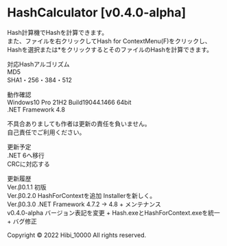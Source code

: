 # HashCalculator [v0.4.0-alpha]  
  
Hash計算機でHashを計算できます。  
また、ファイルを右クリックしてHash for ContextMenu(F)をクリックし、  
Hashを選択または*をクリックするとそのファイルのHashを計算できます。  
  
対応Hashアルゴリズム  
MD5  
SHA1・256・384・512  
  
動作確認  
Windows10 Pro 21H2 Build19044.1466 64bit  
.NET Framework 4.8  
  
不具合ありましても作者は更新の責任を負いません。  
自己責任でご利用ください。  
  
更新予定  
.NET 6へ移行  
CRCに対応する  
  
更新履歴  
Ver.β0.1.1 初版  
Ver.β0.2.0 HashForContextを追加 Installerを新しく。  
Ver.β0.3.0 .NET Framework 4.7.2 -> 4.8  + メンテナンス  
v0.4.0-alpha バージョン表記を変更 + Hash.exeとHashForContext.exeを統一 + バグ修正  
  
Copyright © 2022 Hibi_10000 All rights reserved.  
